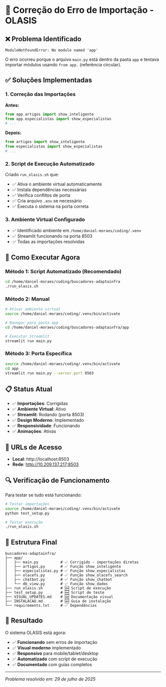 # 🔧 Correção do Erro de Importação - OLASIS

## ❌ Problema Identificado

```
ModuleNotFoundError: No module named 'app'
```

O erro ocorreu porque o arquivo `main.py` está dentro da pasta `app` e tentava importar módulos usando `from app.` (referência circular).

## ✅ Soluções Implementadas

### 1. **Correção das Importações**

**Antes:**
```python
from app.artigos import show_inteligente
from app.especialistas import show_especialistas
# ...
```

**Depois:**
```python
from artigos import show_inteligente
from especialistas import show_especialistas
# ...
```

### 2. **Script de Execução Automatizado**

Criado `run_olasis.sh` que:
- ✅ Ativa o ambiente virtual automaticamente
- ✅ Instala dependências necessárias
- ✅ Verifica conflitos de porta
- ✅ Cria arquivo `.env` se necessário
- ✅ Executa o sistema na porta correta

### 3. **Ambiente Virtual Configurado**

- ✅ Identificado ambiente em `/home/daniel-moraes/coding/.venv`
- ✅ Streamlit funcionando na porta 8503
- ✅ Todas as importações resolvidas

## 🚀 Como Executar Agora

### **Método 1: Script Automatizado (Recomendado)**
```bash
cd /home/daniel-moraes/coding/buscadores-adaptainfra
./run_olasis.sh
```

### **Método 2: Manual**
```bash
# Ativar ambiente virtual
source /home/daniel-moraes/coding/.venv/bin/activate

# Navegar para pasta app
cd /home/daniel-moraes/coding/buscadores-adaptainfra/app

# Executar Streamlit
streamlit run main.py
```

### **Método 3: Porta Específica**
```bash
source /home/daniel-moraes/coding/.venv/bin/activate
cd app
streamlit run main.py --server.port 8503
```

## 📋 Status Atual

- ✅ **Importações**: Corrigidas
- ✅ **Ambiente Virtual**: Ativo
- ✅ **Streamlit**: Rodando (porta 8503)
- ✅ **Design Moderno**: Implementado
- ✅ **Responsividade**: Funcionando
- ✅ **Animações**: Ativas

## 🎯 URLs de Acesso

- **Local**: http://localhost:8503
- **Rede**: http://10.209.137.217:8503

## 🔍 Verificação de Funcionamento

Para testar se tudo está funcionando:

```bash
# Testar importações
source /home/daniel-moraes/coding/.venv/bin/activate
python test_setup.py

# Testar execução
./run_olasis.sh
```

## 📁 Estrutura Final

```
buscadores-adaptainfra/
├── app/
│   ├── main.py          # ✅ Corrigido - importações diretas
│   ├── artigos.py       # ✅ Função show_inteligente
│   ├── especialistas.py # ✅ Função show_especialistas  
│   ├── olacefs.py       # ✅ Função show_olacefs_search
│   ├── chatbot.py       # ✅ Função show_chatbot
│   └── db_view.py       # ✅ Função show_dados
├── run_olasis.sh        # 🆕 Script de execução
├── test_setup.py        # 🆕 Script de teste
├── VISUAL_UPDATES.md    # 🆕 Documentação visual
├── INSTALACAO.md        # 🆕 Guia de instalação
└── requirements.txt     # ✅ Dependências
```

## 🎉 Resultado

O sistema OLASIS está agora:
- ✅ **Funcionando** sem erros de importação
- ✅ **Visual moderno** implementado
- ✅ **Responsivo** para mobile/tablet/desktop
- ✅ **Automatizado** com script de execução
- ✅ **Documentado** com guias completos

---
*Problema resolvido em: 29 de julho de 2025*
